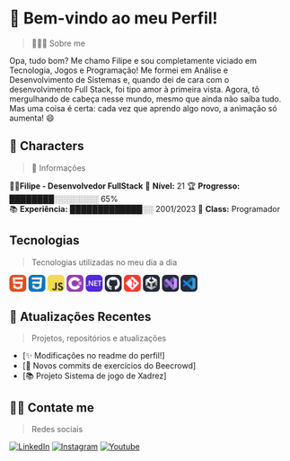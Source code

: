 # 👋 Bem-vindo ao meu Perfil!
  > 👨🏻‍💻 Sobre me 
  
Opa, tudo bom? Me chamo Filipe e sou completamente viciado em Tecnologia, Jogos e Programação!  Me formei em Análise e Desenvolvimento de Sistemas e, quando dei de cara com o desenvolvimento Full Stack, foi tipo amor à primeira vista. Agora, tô mergulhando de cabeça nesse mundo, mesmo que ainda não saiba tudo. Mas uma coisa é certa: cada vez que aprendo algo novo, a animação só aumenta! 😄

 ## 📝 Characters
  > 📖 Informações

 👨‍💻**Filipe - Desenvolvedor FullStack** 
 🌟 **Nível:** 21 🏆 **Progresso:** ████████░░░░░░░░ 65% <br>
 📚 **Experiência:** █████████████░░ 2001/2023 
 🧠 **Class:** Programador 
    
 ## Tecnologias
  > Tecnologias utilizadas no meu dia a dia
  <div>
      <img src="./svg/HTML.svg" style="width:30px; height:30px;">
      <img src="./svg/CSS.svg" style="width:30px; height:30px;">
      <img src="./svg/JavaScript.svg" style="width:30px; height:30px;">
      <img src="./svg/CS.svg" style="width:30px; height:30px;">
      <img src="./svg/DotNet.svg" style="width:30px; height:30px;">
      <img src="./svg/Github-Dark.svg" style="width:30px; height:30px;">
      <img src="./svg/Git.svg" style="width:30px; height:30px;">
      <img src="./svg/Unity-Dark.svg" style="width:30px; height:30px;">
      <img src="./svg/VisualStudio-Dark.svg" style="width:30px; 
      height:30px;">
      <img src="./svg/VSCode-Dark.svg" style="width:30px;">
  </div>

 ## 📰 Atualizações Recentes
  > Projetos, repositórios  e atualizações
  - [✨ Modificações no readme do perfil!]
  - [🐛 Novos commits de exercícios do Beecrowd]
  - [📚 Projeto Sistema de jogo de Xadrez]

## 🤝🏻 Contate me
  > Redes sociais

  <a href="https://www.linkedin.com/in/codediary-filipe/" target="_blank"><img alt="LinkedIn" src="https://img.shields.io/badge/-Linkedin-0A66C2?logo=linkedin&logoColor=white&style=for-the-badge"></a>
  <a href="https://www.instagram.com/filipe.a.g.s/" target="_blank"><img alt="Instagram" src="https://img.shields.io/badge/-Instagram-E4405F?logo=instagram&logoColor=white&style=for-the-badge"></a>
  <a href="https://www.youtube.com/channel/UCwa_qYiyJaHUX37GlQxeb0w" target="_blank"><img alt="Youtube" src="https://img.shields.io/badge/-Youtube-FF0000?logo=youtube&logoColor=white&style=for-the-badge"></a>
